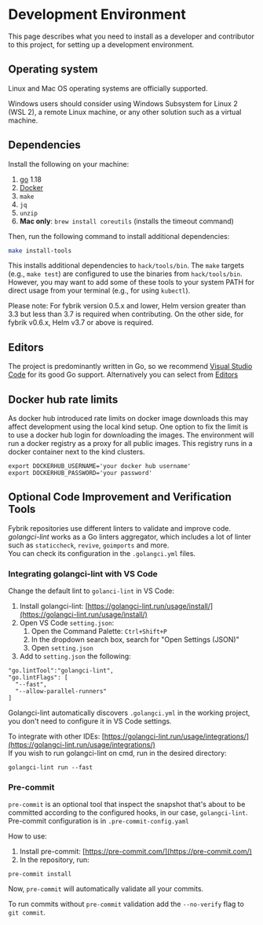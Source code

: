 # Development Environment

This page describes what you need to install as a developer and contributor to this project, for setting up a development environment.

## Operating system

Linux and Mac OS operating systems are officially supported.

Windows users should consider using Windows Subsystem for Linux 2 (WSL 2), 
a remote Linux machine, or any other solution such as a virtual machine.

## Dependencies

Install the following on your machine:

1. [go](https://golang.org/dl/) 1.18
1. [Docker](https://docs.docker.com/get-docker/)
1. `make`
1. `jq`
1. `unzip`
1. **Mac only**: `brew install coreutils` (installs the timeout command)


Then, run the following command to install additional dependencies:

```bash
make install-tools
```

This installs additional dependencies to `hack/tools/bin`. The `make` targets (e.g., `make test`) are configured to use the binaries from `hack/tools/bin`. However, you may want to add some of these tools to your system PATH for direct usage from your terminal (e.g., for using `kubectl`).

Please note: For fybrik version 0.5.x and lower, Helm version greater than 3.3 but less than 3.7 is required when contributing. 
On the other side, for fybrik v0.6.x, Helm v3.7 or above is required. 

## Editors

The project is predominantly written in Go, so we recommend [Visual Studio Code](https://marketplace.visualstudio.com/items?itemName=ms-vscode.Go) for its good Go support. Alternatively you can select from [Editors](https://golang.org/doc/editors.html)

## Docker hub rate limits

As docker hub introduced rate limits on docker image downloads this may affect development using the local kind setup.
One option to fix the limit is to use a docker hub login for downloading the images. The environment will run
a docker registry as a proxy for all public images. This registry runs in a docker container next to the kind clusters. 

```shell
export DOCKERHUB_USERNAME='your docker hub username'
export DOCKERHUB_PASSWORD='your password'
```

## Optional Code Improvement and Verification Tools

Fybrik repositories use different linters to validate and improve code.  
*golangci-lint* works as a Go linters aggregator, which includes a lot of linter such as `staticcheck`, `revive`, `goimports` and more.  
You can check its configuration in the `.golangci.yml` files.


### Integrating golangci-lint with VS Code
Change the default lint to `golanci-lint` in VS Code:

1. Install golangci-lint: [https://golangci-lint.run/usage/install/](https://golangci-lint.run/usage/install/)
2. Open VS Code `setting.json`:
    1. Open the Command Palette: `Ctrl+Shift+P` 
    2. In the dropdown search box, search for "Open Settings (JSON)"
    3. Open `setting.json`
3. Add to `setting.json` the following:
```
"go.lintTool":"golangci-lint",
"go.lintFlags": [
  "--fast",
  "--allow-parallel-runners"
]
```

Golangci-lint automatically discovers `.golangci.yml` in the working project, you don't need to configure it in VS Code settings.

To integrate with other IDEs: [https://golangci-lint.run/usage/integrations/](https://golangci-lint.run/usage/integrations/)  
If you wish to run golangci-lint on cmd, run in the desired directory:  
```
golangci-lint run --fast
```


### Pre-commit

`pre-commit` is an optional tool that inspect the snapshot that's about to be committed according to the configured hooks, in our case, `golangci-lint`.  
Pre-commit configuration is in `.pre-commit-config.yaml`

How to use:

1. Install pre-commit: [https://pre-commit.com/](https://pre-commit.com/)
2. In the repository, run:  
```
pre-commit install
```

Now, `pre-commit` will automatically validate all your commits.

To run commits without `pre-commit` validation add the `--no-verify` flag to `git commit`.